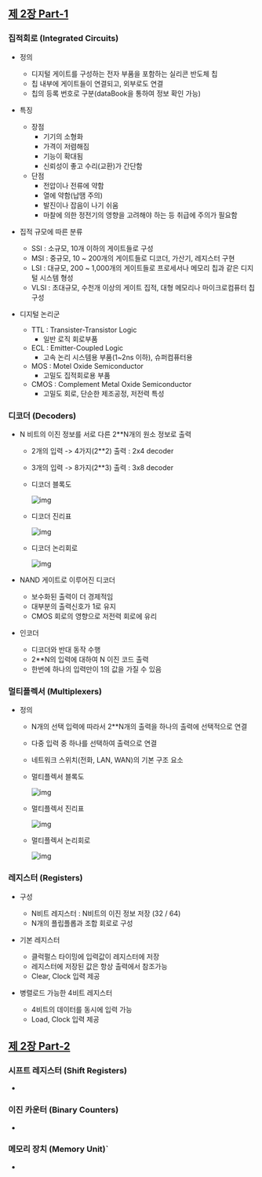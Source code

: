 
## [제 2장 Part-1](https://www.youtube.com/watch?v=aj74NlGUAk4&list=PLc8fQ-m7b1hCHTT7VH2oo0Ng7Et096dYc&index=4)

### 집적회로 (Integrated Circuits)

- 정의
  - 디지털 게이트를 구성하는 전자 부품을 포함하는 실리콘 반도체 칩
  - 칩 내부에 게이트들이 연결되고, 외부로도 연결
  - 칩의 등록 번호로 구분(dataBook을 통하여 정보 확인 가능)

- 특징
  - 장점
    - 기기의 소형화
    - 가격이 저렴해짐
    - 기능이 확대됨
    - 신뢰성이 좋고 수리(교환)가 간단함
  - 단점
    - 전압이나 전류에 약함
    - 열에 약함(납땜 주의)
    - 발진이나 잡음이 나기 쉬움
    - 마찰에 의한 정전기의 영향을 고려해야 하는 등 취급에 주의가 필요함

- 집적 규모에 따른 분류
  - SSI : 소규모, 10개 이하의 게이트들로 구성
  - MSI : 중규모, 10 ~ 200개의 게이트들로 디코더, 가산기, 레지스터 구현
  - LSI : 대규모, 200 ~ 1,000개의 게이트들로 프로세서나 메모리 칩과 같은 디지털 시스템 형성
  - VLSI : 초대규모, 수천개 이상의 게이트 집적, 대형 메모리나 마이크로컴퓨터 칩 구성

- 디지털 논리군
  - TTL : Transister-Transistor Logic
    - 일반 로직 회로부품
  - ECL : Emitter-Coupled Logic
    - 고속 논리 시스템용 부품(1~2ns 이하), 슈퍼컴퓨터용
  - MOS : Motel Oxide Semiconductor
    - 고밀도 집적회로용 부품
  - CMOS : Complement Metal Oxide Semiconductor
    - 고밀도 회로, 단순한 제조공정, 저전력 특성

### 디코더 (Decoders)

- N 비트의 이진 정보를 서로 다른 2**N개의 원소 정보로 출력
  - 2개의 입력 -> 4가지(2**2) 출력 : 2x4 decoder
  - 3개의 입력 -> 8가지(2**3) 출력 : 3x8 decoder

  - 디코더 블록도

    ![img](/img/디코더%20블록도.png)

  - 디코더 진리표

    ![img](/img/디코더%20진리표.png)

  - 디코더 논리회로

    ![img](/img/디코더%20논리회로.png)

- NAND 게이트로 이루어진 디코더
  - 보수화된 출력이 더 경제적임
  - 대부분의 출력신호가 1로 유지
  - CMOS 회로의 영향으로 저전력 회로에 유리

- 인코더
  - 디코더와 반대 동작 수행
  - 2**N의 입력에 대하여 N 이진 코드 출력
  - 한번에 하나의 입력만이 1의 값을 가질 수 있음

### 멀티플렉서 (Multiplexers)

- 정의
  - N개의 선택 입력에 따라서 2**N개의 출력을 하나의 출력에 선택적으로 연결
  - 다중 입력 중 하나를 선택하여 출력으로 연결
  - 네트워크 스위치(전화, LAN, WAN)의 기본 구조 요소

  - 멀티플렉서 블록도

    ![img](/img/멀티플렉서%20블록도.png)

  - 멀티플렉서 진리표

    ![img](/img/멀티플렉서%20진리표.png)

  - 멀티플렉서 논리회로

    ![img](/img/멀티플렉서%20논리회로.png)

### 레지스터 (Registers)

- 구성
  - N비트 레지스터 : N비트의 이진 정보 저장 (32 / 64)
  - N개의 플립플롭과 조합 회로로 구성

- 기본 레지스터
  - 클럭펄스 타이밍에 입력값이 레지스터에 저장
  - 레지스터에 저장된 값은 항상 출력에서 참조가능
  - Clear, Clock 입력 제공

- 병렬로드 가능한 4비트 레지스터
  - 4비트의 데이터를 동시에 입력 가능
  - Load, Clock 입력 제공

## [제 2장 Part-2](https://www.youtube.com/watch?v=7VPjQMeiHg0&list=PLc8fQ-m7b1hCHTT7VH2oo0Ng7Et096dYc&index=5)

### 시프트 레지스터 (Shift Registers)

- 

### 이진 카운터 (Binary Counters)

- 

### 메모리 장치 (Memory Unit)`

-